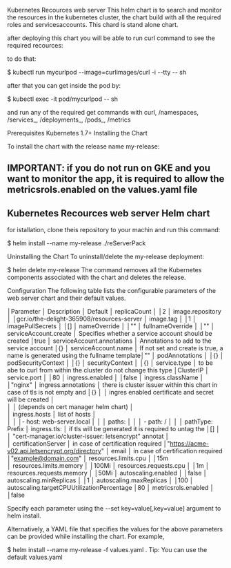 Kubernetes Recources web server
This helm chart is to search and monitor the resources in the kubernetes cluster, the chart build with all the required roles and servicesaccounts.
This chard is stand alone chart.

after deploying this chart you will be able to run curl command to see the required recources:

to do that:

$ kubectl run mycurlpod --image=curlimages/curl -i --tty -- sh

after that you can get inside the pod by:

$ kubectl exec -it pod/mycurlpod -- sh

and run any of the required get commands with curl, /namespaces, /services_<namespace>, /deployments_<namespace>, /pods_<deployment>, /metrics


Prerequisites
Kubernetes 1.7+
Installing the Chart

To install the chart with the release name my-release:

## IMPORTANT: if you do not run on GKE and you want to monitor the app, it is required to allow the metricsrols.enabled on the values.yaml file
## Kubernetes Recources web server Helm chart

for istallation, clone theis repository to your machin and run this command:

$ helm install --name my-release ./reServerPack

Uninstalling the Chart
To uninstall/delete the my-release deployment:

$ helm delete my-release
The command removes all the Kubernetes components associated with the chart and deletes the release.

Configuration
The following table lists the configurable parameters of the web server chart and their default values.

│Parameter                       │ Description	                                                                 │  Default
│ replicaCount                   │                                                                               │2
│ image.repository               │                                                                               │gcr.io/the-delight-365908/resources-server
│ image.tag                      │                                                                               │1
│ imagePullSecrets               │                                                                               │[]
│ nameOverride                   │                                                                               │""
│ fullnameOverride               │                                                                               │""
│ serviceAccount.create          │ Specifies whether a service account should be created                         │true
│ serviceAccount.annotations     │ Annotations to add to the service account                                     │{}
│ serviceAccount.name            │ If not set and create is true, a name is generated using the fullname template│""
│ podAnnotations                 │                                                                               │{}
│ podSecurityContext             │                                                                               │{}
│ securityContext                │                                                                               │{}
│ service.type                   │   to be abe to curl from within the cluster do not change this type           │ClusterIP
│ service.port                   │                                                                               │80
│ ingress.enabled                │                                                                               │false
│ ingress.className              │                                                                               │"nginx"
│ ingress.annotations            │   there is cluster issuer within this chart in case of tls is not empty and   │{}
│                                │   ingres enabled certificate and secret will be created                       │      
│                                │   (depends on cert manager helm chart)                                        │      
│ ingress.hosts                  │   list of hosts                                                               │  
│                                │                                                                               │- host: web-server.local
│                                │                                                                               │  paths:
│                                │                                                                               │    - path: /
│                                │                                                                               │      pathType: Prefix
│ ingress.tls:                   │   if tls will be generated it is required to untag the                        │[]
│                                │   "cert-manager.io/cluster-issuer: letsencrypt" annotat                       │      
│ certificationServer            │   in case of certification required                                           │"https://acme-v02.api.letsencrypt.org/directory"
│ email                          │   in case of certification required                                           │"example@domain.com"
│ resources.limits.cpu           │                                                                               │15m  
│ resources.limits.memory        │                                                                               │100Mi
│ resources.requests.cpu         │                                                                               │1m
│ resources.requests.memory      │                                                                               │50Mi
│ autoscaling.enabled            │                                                                               │false
│ autoscaling.minReplicas        │                                                                               │1
│ autoscaling.maxReplicas        │                                                                               │100
│ autoscaling.targetCPUUtilizationPercentage                                                                     │80
│ metricsrols.enabled            │                                                                               │false




Specify each parameter using the --set key=value[,key=value] argument to helm install.

Alternatively, a YAML file that specifies the values for the above parameters can be provided while installing the chart. For example,

$ helm install --name my-release -f values.yaml .
Tip: You can use the default values.yaml